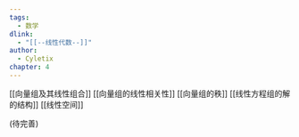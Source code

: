 ```yaml
---
tags:
  - 数学
dlink:
  - "[[--线性代数--]]"
author:
  - Cyletix
chapter: 4
---
```

[[向量组及其线性组合]]
[[向量组的线性相关性]]
[[向量组的秩]]
[[线性方程组的解的结构]]
[[线性空间]]

(待完善)